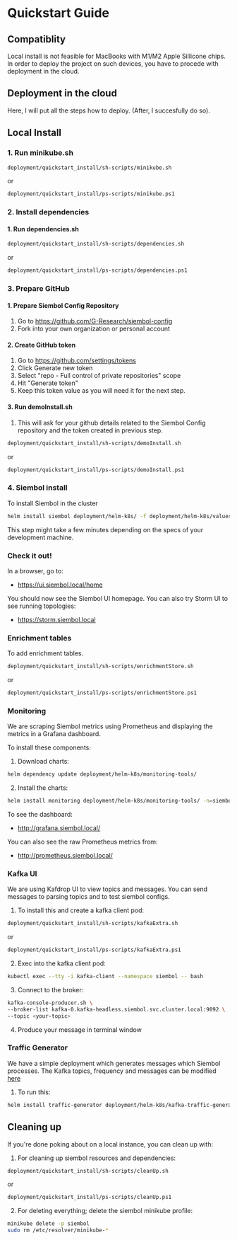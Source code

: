 Quickstart Guide
================

Compatiblity 
----------------

Local install is not feasible for MacBooks with M1/M2 Apple Sillicone chips. 
In order to deploy the project on such devices, you have to procede with deployment in the cloud. 

Deployment in the cloud
------------------------

Here, I will put all the steps how to deploy. (After, I succesfully do so).

Local Install
----------------

### 1. Run minikube.sh

```bash
deployment/quickstart_install/sh-scripts/minikube.sh
```
or
```bash
deployment/quickstart_install/ps-scripts/minikube.ps1
```

### 2. Install dependencies
#### 1. Run dependencies.sh
```bash
deployment/quickstart_install/sh-scripts/dependencies.sh
```
or
```bash
deployment/quickstart_install/ps-scripts/dependencies.ps1
```

### 3. Prepare GitHub

#### 1. Prepare Siembol Config Repository

1. Go to https://github.com/G-Research/siembol-config
2. Fork into your own organization or personal account

#### 2. Create GitHub token

1. Go to https://github.com/settings/tokens
2. Click Generate new token
4. Select "repo - Full control of private repositories" scope
5. Hit "Generate token"
6. Keep this token value as you will need it for the next step.

#### 3. Run demoInstall.sh
1. This will ask for your github details related to the Siembol Config repository and the token created in previous step.

```bash
deployment/quickstart_install/sh-scripts/demoInstall.sh
```
or
```bash
deployment/quickstart_install/ps-scripts/demoInstall.ps1
```

### 4. Siembol install

To install Siembol in the cluster

```bash
helm install siembol deployment/helm-k8s/ -f deployment/helm-k8s/values.yaml -n=siembol
```

This step might take a few minutes depending on the specs of your development machine.

### Check it out!

In a browser, go to:

  * https://ui.siembol.local/home

You should now see the Siembol UI homepage. You can also try Storm UI to see running topologies:

  * https://storm.siembol.local

### Enrichment tables

To add enrichment tables.

```bash
deployment/quickstart_install/sh-scripts/enrichmentStore.sh
```
or
```bash
deployment/quickstart_install/ps-scripts/enrichmentStore.ps1
```

### Monitoring

We are scraping Siembol metrics using Prometheus and displaying the metrics in a Grafana dashboard. 

To install these components:

1. Download charts:
```bash
helm dependency update deployment/helm-k8s/monitoring-tools/
```
2. Install the charts:
```bash
helm install monitoring deployment/helm-k8s/monitoring-tools/ -n=siembol
```

To see the dashboard:

  * http://grafana.siembol.local/

You can also see the raw Prometheus metrics from:

  * http://prometheus.siembol.local/

### Kafka UI

We are using Kafdrop UI to view topics and messages.  You can send messages to parsing topics and to test siembol configs. 

1. To install this and create a kafka client pod:
```bash
deployment/quickstart_install/sh-scripts/kafkaExtra.sh
```
or 
```bash
deployment/quickstart_install/ps-scripts/kafkaExtra.ps1
```

2. Exec into the kafka client pod:
 ```bash
 kubectl exec --tty -i kafka-client --namespace siembol -- bash
 ```
 3. Connect to the broker:
 ```bash
 kafka-console-producer.sh \
--broker-list kafka-0.kafka-headless.siembol.svc.cluster.local:9092 \
--topic <your-topic>
 ```
 4. Produce your message in terminal window

### Traffic Generator

We have a simple deployment which generates messages which Siembol processes. The Kafka topics, frequency and messages can be modified [here](../../../deployment/helm-k8s/kafka-traffic-generator/values.yaml)

1. To run this:
```bash
helm install traffic-generator deployment/helm-k8s/kafka-traffic-generator/ -n=siembol
```

## Cleaning up
If you're done poking about on a local instance, you can clean up with:

1. For cleaning up siembol resources and dependencies:
```bash 
deployment/quickstart_install/sh-scripts/cleanUp.sh
```
or 
```bash 
deployment/quickstart_install/ps-scripts/cleanUp.ps1
```
2. For deleting everything; delete the siembol minikube profile:
```bash
minikube delete -p siembol
sudo rm /etc/resolver/minikube-*
```
